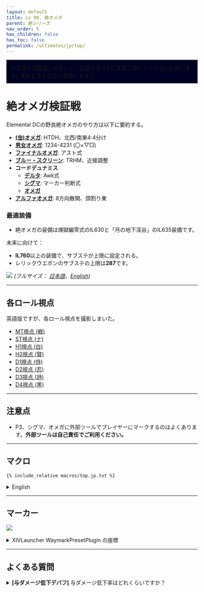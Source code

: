 ```yaml
---
layout: default
title: Lv 90. 絶オメガ
parent: 絶シリーズ
nav_order: 5
has_children: false
has_toc: false
permalink: /ultimates/jp/top/
---
```


<div style="background-color: #002 ; padding: 10px; border: 1px solid;">
日本語が母国語じゃないし、記事をすべて日本語で詳しくできないと思います。添削してくれたら感謝します！</div>

# 絶オメガ検証戦

Elemental DCの野良絶オメガのやり方は以下に要約する。

- [**(虫)オメガ**](01_omega.en.md): HTDH、北西/南東4:4分け
- [**男女オメガ**](02_omega_mf.en.md): 1234-4231 (〇×▽□)
- [**ファイナルオメガ**](03_omega_reconfigured.en.md): アスト式
- [**ブルー・スクリーン**](04_blue_screen.en.md): TRHM、近接調整
- **コードデュナミス**
  - [**デルタ**](05a_run_dynamis_delta.en.md): Awk式
  - [**シグマ**](05b_run_dynamis_sigma.en.md): マーカー判断式
  - [**オメガ**](05c_run_dynamis_omega.en.md)
- [**アルファオメガ**](06_alpha_omega.en.md): 8方向散開、頭割り東

### 最適装備

- 絶オメガの装備は煉獄編零式のIL630と「月の地下渓谷」のIL635装備です。

未来に向けて：

- **IL760**以上の装備で、サブステが上限に設定される。
- レリックウエポンのサブステの上限は**287**です。

![]({{site.baseurl}}/assets/images/ultimates/top/top_cheatsheet_jp.jpg)
*(フルサイズ： [日本語]({{site.baseurl}}/assets/images/ultimates/top/top_cheatsheet_jp.jpg)、[English]({{site.baseurl}}/assets/images/ultimates/top/top_cheatsheet.jpg))*

---

## 各ロール視点

英語版ですが、各ロール視点を撮影しまいた。

- [MT視点 (戦)](https://youtube.com/live/ddu61i9cG6Q)
- [ST視点 (ナ)](https://youtube.com/live/sn_3cjm2vIo)
- [H1視点 (白)](https://youtube.com/live/4OtrT1IDH5c)
- [H2視点 (賢)](https://youtube.com/live/wklF6mteicY)
- [D1視点 (侍)](https://youtube.com/live/_zxDr1mJLbo)
- [D2視点 (忍)](https://youtube.com/live/IWayItot1o8)
- [D3視点 (詩)](https://youtube.com/live/r-a6z9Ys4OU)
- [D4視点 (黒)](https://youtube.com/live/bB3v9ev093I)

---

## 注意点

- P3、シグマ、オメガに外部ツールでプレイヤーにマークするのはよくあります。**外部ツールは自己責任でご利用ください。**

---

## マクロ
```
{% include_relative macros/top.jp.txt %}
```

<details markdown=block>
<summary>English</summary>

```
{% include_relative macros/top.en.txt %}
```

</details>

---

## マーカー

![]({{site.baseurl}}/assets/images/ultimates/top/markers.jpg)
<details markdown=block>
<summary>XIVLauncher WaymarkPresetPlugin の座標</summary>

```json
{
  "Name":"TOP",
  "MapID":908,
  "A":{"X":100.0,"Y":0.0,"Z":87.0,"ID":0,"Active":true},
  "B":{"X":113.0,"Y":0.0,"Z":100.0,"ID":1,"Active":true},
  "C":{"X":100.0,"Y":0.0,"Z":113.0,"ID":2,"Active":true},
  "D":{"X":87.0,"Y":0.0,"Z":100.0,"ID":3,"Active":true},
  "One":{"X":109.192,"Y":0.0,"Z":90.808,"ID":4,"Active":true},
  "Two":{"X":109.192,"Y":0.0,"Z":109.192,"ID":5,"Active":true},
  "Three":{"X":90.808,"Y":0.0,"Z":109.192,"ID":6,"Active":true},
  "Four":{"X":90.808,"Y":0.0,"Z":90.808,"ID":7,"Active":true}
}
```

</details>

---

## よくある質問

<details markdown=block>
<summary><b>[与ダメージ低下デバフ]</b> 与ダメージ低下率はどれくらいですか？</summary>
<table>
  <tr>
    <td>
      <p>ダメージは <b>90%</b> 低下します。</p>
    </td>
  </tr>
</table>
</details>

<script data-goatcounter="https://tuufless.goatcounter.com/count"
        async src="//gc.zgo.at/count.js"></script>